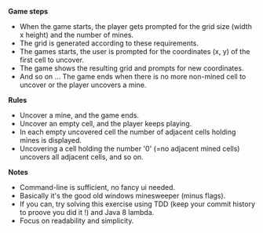 **Game steps**

* When the game starts, the player gets prompted for the grid size (width x height) and the number of mines.
* The grid is generated according to these requirements.
* The games starts, the user is prompted for the coordinates (x, y) of the first cell to uncover.
* The game shows the resulting grid and prompts for new coordinates.
* And so on ...
The game ends when there is no more non-mined cell to uncover or the player uncovers a mine.

**Rules**

* Uncover a mine, and the game ends.
* Uncover an empty cell, and the player keeps playing.
* In each empty uncovered cell the number of adjacent cells holding mines is displayed.
* Uncovering a cell holding the number '0' (=no adjacent mined cells) uncovers all adjacent cells, and so on.

**Notes**

* Command-line is sufficient, no fancy ui needed.
* Basically it's the good old windows minesweeper (minus flags).
* If you can, try solving this exercise using TDD (keep your commit history to proove you did it !) and Java 8 lambda.
* Focus on readability and simplicity.
